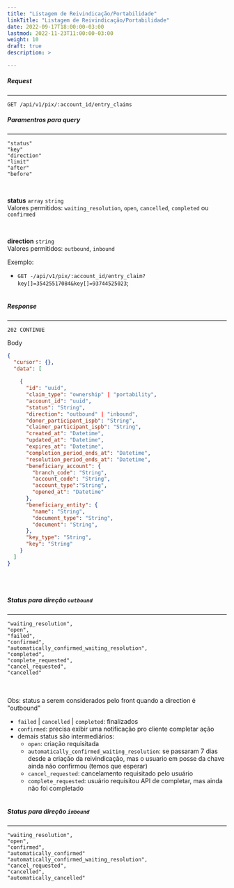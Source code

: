 ```yaml
---
title: "Listagem de Reivindicação/Portabilidade"
linkTitle: "Listagem de Reivindicação/Portabilidade"
date: 2022-09-17T18:00:00-03:00
lastmod: 2022-11-23T11:00:00-03:00
weight: 10
draft: true
description: >

---
```


##### **Request**
---

```
GET /api/v1/pix/:account_id/entry_claims
```

##### **Paramentros para query**
---
```
"status"
"key"
"direction"
"limit"
"after"
"before" 
```

<br>

**status** `array` `string` 
<br>
Valores permitidos:  `waiting_resolution`, `open`, `cancelled`, `completed` ou `confirmed`

<br>

**direction** `string`
<br>
Valores permitidos: `outbound`, `inbound` 


Exemplo:  

- `GET -/api/v1/pix/:account_id/entry_claim?key[]=35425517084&key[]=93744525023`;
<br> <br> 


##### **Response**
---

```
202 CONTINUE
```
Body
```json
{
  "cursor": {},
  "data": [
   
    {
      "id": "uuid",
      "claim_type": "ownership" | "portability",
      "account_id": "uuid",
      "status": "String",
      "direction": "outbound" | "inbound",
      "donor_participant_ispb": "String",
      "claimer_participant_ispb": "String",
      "created_at": "Datetime",
      "updated_at": "Datetime",
      "expires_at": "Datetime",
      "completion_period_ends_at": "Datetime",
      "resolution_period_ends_at": "Datetime",
      "beneficiary_account": {
        "branch_code": "String",
        "account_code": "String",
        "account_type":"String",
        "opened_at": "Datetime"
      },
      "beneficiary_entity": {
        "name": "String",
        "document_type": "String",
        "document": "String",
      },
      "key_type": "String",
      "key": "String"
    }
  ]
}
```
<br> <br> 


##### **Status para direção `outbound`**
---

```
"waiting_resolution", 
"open", 
"failed",  
"confirmed", 
"automatically_confirmed_waiting_resolution",  
"completed", 
"complete_requested", 
"cancel_requested", 
"cancelled"
```
<br><br>
Obs: status a serem considerados pelo front quando a direction é "outbound"
<br>
- `failed` | `cancelled` | `completed`: finalizados
- `confirmed`: precisa exibir uma notificação pro cliente completar ação
- demais status são intermediários: 
    - `open`: criação requisitada
    - `automatically_confirmed_waiting_resolution`: se passaram 7 dias desde a criação da reivindicação, mas o usuario em posse da chave ainda não confirmou (temos que esperar)
    - `cancel_requested`: cancelamento requisitado pelo usuário
    - `complete_requested`: usuário requisitou API de completar, mas ainda não foi completado
<br><br>


##### **Status para direção `inbound`**
---
```
"waiting_resolution", 
"open",  
"confirmed", 
"automatically_confirmed"
"automatically_confirmed_waiting_resolution",  
"cancel_requested", 
"cancelled",
"automatically_cancelled"
```
<br><br>